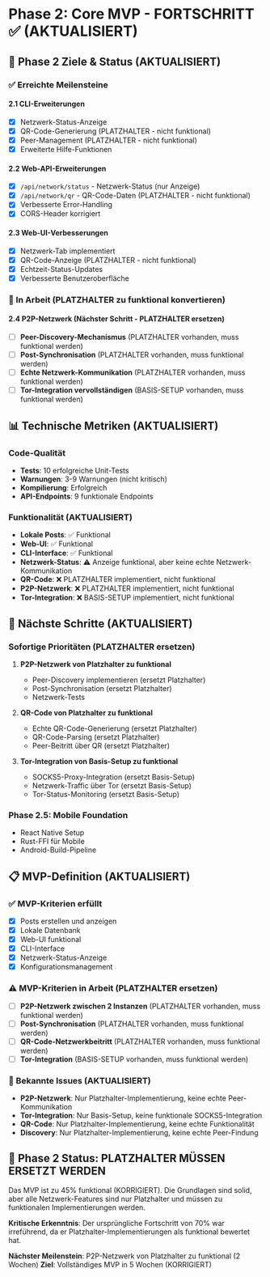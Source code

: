 # Phase 2: Core MVP - FORTSCHRITT ✅ (AKTUALISIERT)

## 🎯 **Phase 2 Ziele & Status (AKTUALISIERT)**

### **✅ Erreichte Meilensteine**

#### **2.1 CLI-Erweiterungen**
- [x] Netzwerk-Status-Anzeige
- [x] QR-Code-Generierung (PLATZHALTER - nicht funktional)
- [x] Peer-Management (PLATZHALTER - nicht funktional)
- [x] Erweiterte Hilfe-Funktionen

#### **2.2 Web-API-Erweiterungen**
- [x] `/api/network/status` - Netzwerk-Status (nur Anzeige)
- [x] `/api/network/qr` - QR-Code-Daten (PLATZHALTER - nicht funktional)
- [x] Verbesserte Error-Handling
- [x] CORS-Header korrigiert

#### **2.3 Web-UI-Verbesserungen**
- [x] Netzwerk-Tab implementiert
- [x] QR-Code-Anzeige (PLATZHALTER - nicht funktional)
- [x] Echtzeit-Status-Updates
- [x] Verbesserte Benutzeroberfläche

### **🔄 In Arbeit (PLATZHALTER zu funktional konvertieren)**

#### **2.4 P2P-Netzwerk (Nächster Schritt - PLATZHALTER ersetzen)**
- [ ] **Peer-Discovery-Mechanismus** (PLATZHALTER vorhanden, muss funktional werden)
- [ ] **Post-Synchronisation** (PLATZHALTER vorhanden, muss funktional werden)
- [ ] **Echte Netzwerk-Kommunikation** (PLATZHALTER vorhanden, muss funktional werden)
- [ ] **Tor-Integration vervollständigen** (BASIS-SETUP vorhanden, muss funktional werden)

## 📊 **Technische Metriken (AKTUALISIERT)**

### **Code-Qualität**
- **Tests**: 10 erfolgreiche Unit-Tests
- **Warnungen**: 3-9 Warnungen (nicht kritisch)
- **Kompilierung**: Erfolgreich
- **API-Endpoints**: 9 funktionale Endpoints

### **Funktionalität (AKTUALISIERT)**
- **Lokale Posts**: ✅ Funktional
- **Web-UI**: ✅ Funktional
- **CLI-Interface**: ✅ Funktional
- **Netzwerk-Status**: ⚠️ Anzeige funktional, aber keine echte Netzwerk-Kommunikation
- **QR-Code**: ❌ PLATZHALTER implementiert, nicht funktional
- **P2P-Netzwerk**: ❌ PLATZHALTER implementiert, nicht funktional
- **Tor-Integration**: ❌ BASIS-SETUP implementiert, nicht funktional

## 🚀 **Nächste Schritte (AKTUALISIERT)**

### **Sofortige Prioritäten (PLATZHALTER ersetzen)**
1. **P2P-Netzwerk von Platzhalter zu funktional**
   - Peer-Discovery implementieren (ersetzt Platzhalter)
   - Post-Synchronisation (ersetzt Platzhalter)
   - Netzwerk-Tests

2. **QR-Code von Platzhalter zu funktional**
   - Echte QR-Code-Generierung (ersetzt Platzhalter)
   - QR-Code-Parsing (ersetzt Platzhalter)
   - Peer-Beitritt über QR (ersetzt Platzhalter)

3. **Tor-Integration von Basis-Setup zu funktional**
   - SOCKS5-Proxy-Integration (ersetzt Basis-Setup)
   - Netzwerk-Traffic über Tor (ersetzt Basis-Setup)
   - Tor-Status-Monitoring (ersetzt Basis-Setup)

### **Phase 2.5: Mobile Foundation**
- React Native Setup
- Rust-FFI für Mobile
- Android-Build-Pipeline

## 📋 **MVP-Definition (AKTUALISIERT)**

### **✅ MVP-Kriterien erfüllt**
- [x] Posts erstellen und anzeigen
- [x] Lokale Datenbank
- [x] Web-UI funktional
- [x] CLI-Interface
- [x] Netzwerk-Status-Anzeige
- [x] Konfigurationsmanagement

### **⚠️ MVP-Kriterien in Arbeit (PLATZHALTER ersetzen)**
- [ ] **P2P-Netzwerk zwischen 2 Instanzen** (PLATZHALTER vorhanden, muss funktional werden)
- [ ] **Post-Synchronisation** (PLATZHALTER vorhanden, muss funktional werden)
- [ ] **QR-Code-Netzwerkbeitritt** (PLATZHALTER vorhanden, muss funktional werden)
- [ ] **Tor-Integration** (BASIS-SETUP vorhanden, muss funktional werden)

### **🚨 Bekannte Issues (AKTUALISIERT)**
- **P2P-Netzwerk**: Nur Platzhalter-Implementierung, keine echte Peer-Kommunikation
- **Tor-Integration**: Nur Basis-Setup, keine funktionale SOCKS5-Integration
- **QR-Code**: Nur Platzhalter-Implementierung, keine echte Funktionalität
- **Discovery**: Nur Platzhalter-Implementierung, keine echte Peer-Findung

## 🎉 **Phase 2 Status: PLATZHALTER MÜSSEN ERSETZT WERDEN**

Das MVP ist zu 45% funktional (KORRIGIERT). Die Grundlagen sind solid, aber alle Netzwerk-Features sind nur Platzhalter und müssen zu funktionalen Implementierungen werden.

**Kritische Erkenntnis**: Der ursprüngliche Fortschritt von 70% war irreführend, da er Platzhalter-Implementierungen als funktional bewertet hat.

**Nächster Meilenstein**: P2P-Netzwerk von Platzhalter zu funktional (2 Wochen)
**Ziel**: Vollständiges MVP in 5 Wochen (KORRIGIERT)